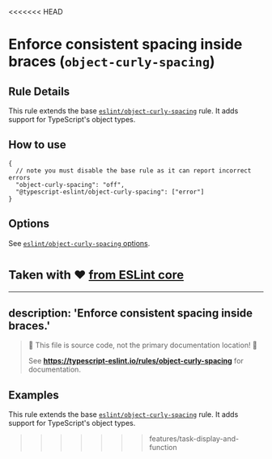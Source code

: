 <<<<<<< HEAD
# Enforce consistent spacing inside braces (`object-curly-spacing`)

## Rule Details

This rule extends the base [`eslint/object-curly-spacing`](https://eslint.org/docs/rules/object-curly-spacing) rule.
It adds support for TypeScript's object types.

## How to use

```cjson
{
  // note you must disable the base rule as it can report incorrect errors
  "object-curly-spacing": "off",
  "@typescript-eslint/object-curly-spacing": ["error"]
}
```

## Options

See [`eslint/object-curly-spacing` options](https://eslint.org/docs/rules/object-curly-spacing#options).

<sup>Taken with ❤️ [from ESLint core](https://github.com/eslint/eslint/blob/master/docs/rules/object-curly-spacing.md)</sup>
=======
---
description: 'Enforce consistent spacing inside braces.'
---

> 🛑 This file is source code, not the primary documentation location! 🛑
>
> See **https://typescript-eslint.io/rules/object-curly-spacing** for documentation.

## Examples

This rule extends the base [`eslint/object-curly-spacing`](https://eslint.org/docs/rules/object-curly-spacing) rule.
It adds support for TypeScript's object types.
>>>>>>> features/task-display-and-function
